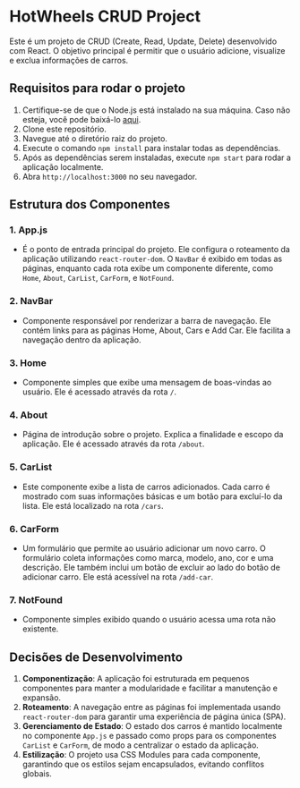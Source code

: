 # HotWheels CRUD Project

Este é um projeto de CRUD (Create, Read, Update, Delete) desenvolvido com React. O objetivo principal é permitir que o usuário adicione, visualize e exclua informações de carros.

## Requisitos para rodar o projeto

1. Certifique-se de que o Node.js está instalado na sua máquina. Caso não esteja, você pode baixá-lo [aqui](https://nodejs.org/).
2. Clone este repositório.
3. Navegue até o diretório raiz do projeto.
4. Execute o comando `npm install` para instalar todas as dependências.
5. Após as dependências serem instaladas, execute `npm start` para rodar a aplicação localmente.
6. Abra `http://localhost:3000` no seu navegador.

## Estrutura dos Componentes

### 1. **App.js**
   - É o ponto de entrada principal do projeto. Ele configura o roteamento da aplicação utilizando `react-router-dom`. O `NavBar` é exibido em todas as páginas, enquanto cada rota exibe um componente diferente, como `Home`, `About`, `CarList`, `CarForm`, e `NotFound`.

### 2. **NavBar**
   - Componente responsável por renderizar a barra de navegação. Ele contém links para as páginas Home, About, Cars e Add Car. Ele facilita a navegação dentro da aplicação.

### 3. **Home**
   - Componente simples que exibe uma mensagem de boas-vindas ao usuário. Ele é acessado através da rota `/`.

### 4. **About**
   - Página de introdução sobre o projeto. Explica a finalidade e escopo da aplicação. Ele é acessado através da rota `/about`.

### 5. **CarList**
   - Este componente exibe a lista de carros adicionados. Cada carro é mostrado com suas informações básicas e um botão para excluí-lo da lista. Ele está localizado na rota `/cars`.

### 6. **CarForm**
   - Um formulário que permite ao usuário adicionar um novo carro. O formulário coleta informações como marca, modelo, ano, cor e uma descrição. Ele também inclui um botão de excluir ao lado do botão de adicionar carro. Ele está acessível na rota `/add-car`.

### 7. **NotFound**
   - Componente simples exibido quando o usuário acessa uma rota não existente.

## Decisões de Desenvolvimento

1. **Componentização**: A aplicação foi estruturada em pequenos componentes para manter a modularidade e facilitar a manutenção e expansão.
2. **Roteamento**: A navegação entre as páginas foi implementada usando `react-router-dom` para garantir uma experiência de página única (SPA).
3. **Gerenciamento de Estado**: O estado dos carros é mantido localmente no componente `App.js` e passado como props para os componentes `CarList` e `CarForm`, de modo a centralizar o estado da aplicação.
4. **Estilização**: O projeto usa CSS Modules para cada componente, garantindo que os estilos sejam encapsulados, evitando conflitos globais.




